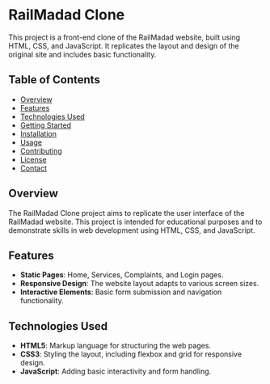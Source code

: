 # RailMadad Clone

This project is a front-end clone of the RailMadad website, built using HTML, CSS, and JavaScript. It replicates the layout and design of the original site and includes basic functionality.

## Table of Contents

- [Overview](#overview)
- [Features](#features)
- [Technologies Used](#technologies-used)
- [Getting Started](#getting-started)
- [Installation](#installation)
- [Usage](#usage)
- [Contributing](#contributing)
- [License](#license)
- [Contact](#contact)

## Overview

The RailMadad Clone project aims to replicate the user interface of the RailMadad website. This project is intended for educational purposes and to demonstrate skills in web development using HTML, CSS, and JavaScript.

## Features

- **Static Pages**: Home, Services, Complaints, and Login pages.
- **Responsive Design**: The website layout adapts to various screen sizes.
- **Interactive Elements**: Basic form submission and navigation functionality.

## Technologies Used

- **HTML5**: Markup language for structuring the web pages.
- **CSS3**: Styling the layout, including flexbox and grid for responsive design.
- **JavaScript**: Adding basic interactivity and form handling.
